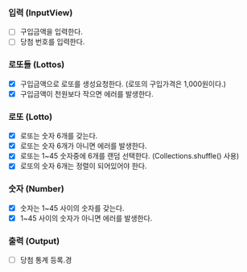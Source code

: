 ### 입력 (InputView)
- [ ] 구입금액을 입력한다.
- [ ] 당첨 번호를 입력한다.

### 로또들 (Lottos)
- [X] 구입금액으로 로또를 생성요청한다. (로또의 구입가격은 1,000원이다.)
- [X] 구입금액이 천원보다 작으면 에러를 발생한다.

### 로또 (Lotto)
- [x] 로또는 숫자 6개를 갖는다.
- [x] 로또는 숫자 6개가 아니면 에러를 발생한다.
- [x] 로또는 1~45 숫자중에 6개를 랜덤 선택한다. (Collections.shuffle() 사용)
- [x] 로또의 숫자 6개는 정렬이 되어있어야 한다.

### 숫자 (Number)
- [x] 숫자는 1~45 사이의 숫자를 갖는다.
- [x] 1~45 사이의 숫자가 아니면 에러를 발생한다.

### 출력 (Output)
- [ ] 당첨 통계 등록.경
